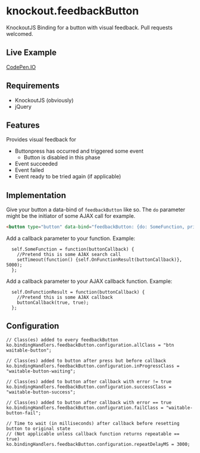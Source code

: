 # knockout.feedbackButton
KnockoutJS Binding for a button with visual feedback. Pull requests welcomed.

## Live Example
[CodePen.IO](https://codepen.io/dallasepperson/pen/XYQdNy?editors=1010)

## Requirements
* KnockoutJS (obviously)
* jQuery

## Features
Provides visual feedback for
* Buttonpress has occurred and triggered some event
  * Button is disabled in this phase
* Event succeeded
* Event failed
* Event ready to be tried again (if applicable)

## Implementation
Give your button a data-bind of `feedbackButton` like so. The `do` parameter might be the initiator of some AJAX call for example.
```HTML
<button type="button" data-bind="feedbackButton: {do: SomeFunction, prior: 'Search', during: 'Searching'}"></button>
```  
  
Add a callback parameter to your function. Example:
```JS
  self.SomeFunction = function(buttonCallback) {
    //Pretend this is some AJAX search call
    setTimeout(function() {self.OnFunctionResult(buttonCallback)}, 5000);
  };
```

Add a callback parameter to your AJAX callback function. Example:
```JS
  self.OnFunctionResult = function(buttonCallback) {
    //Pretend this is some AJAX callback
    buttonCallback(true, true);
  };
```

## Configuration
```JS
// Class(es) added to every feedbackButton
ko.bindingHandlers.feedbackButton.configuration.allClass = "btn waitable-button";

// Class(es) added to button after press but before callback
ko.bindingHandlers.feedbackButton.configuration.inProgressClass = "waitable-button-waiting";

// Class(es) added to button after callback with error != true
ko.bindingHandlers.feedbackButton.configuration.successClass = "waitable-button-success";

// Class(es) added to button after callback with error == true
ko.bindingHandlers.feedbackButton.configuration.failClass = "waitable-button-fail";

// Time to wait (in milliseconds) after callback before resetting button to original state
// (Not applicable unless callback function returns repeatable == true)
ko.bindingHandlers.feedbackButton.configuration.repeatDelayMS = 3000;
```
